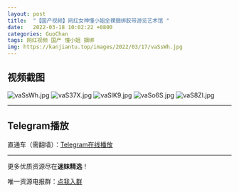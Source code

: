 ```yaml
---
layout: post
title:  "【国产视频】网红女神懂小姐全裸捆绑胶带游览艺术馆 "
date:   2022-03-18 10:02:22 +0800
categories: GuoChan
tags: 网红视频 国产 懂小姐 捆绑
img: https://kanjiantu.top/images/2022/03/17/vaSsWh.jpg
---
```



## 视频截图

![vaSsWh.jpg](https://kanjiantu.top/images/2022/03/17/vaSsWh.jpg)
![vaS37X.jpg](https://kanjiantu.top/images/2022/03/17/vaS37X.jpg)
![vaSlK9.jpg](https://kanjiantu.top/images/2022/03/17/vaSlK9.jpg)
![vaSo6S.jpg](https://kanjiantu.top/images/2022/03/17/vaSo6S.jpg)
![vaS8ZI.jpg](https://kanjiantu.top/images/2022/03/17/vaS8ZI.jpg)

* * *
## Telegram播放

直通车（需翻墙）：[Telegram在线播放](https://t.me/mimeijingxuan/173)

* * *
更多优质资源尽在**迷妹精选**！

唯一资源电报群：[点我入群](https://t.me/mimeijingxuan)


